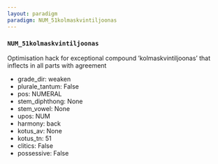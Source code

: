 ```yaml
---
layout: paradigm
paradigm: NUM_51kolmaskvintiljoonas
---
```

### ` NUM_51kolmaskvintiljoonas `

Optimisation hack for exceptional compound ’kolmaskvintiljoonas’ that inflects in all parts with agreement
* grade_dir: weaken
* plurale_tantum: False
* pos: NUMERAL
* stem_diphthong: None
* stem_vowel: None
* upos: NUM
* harmony: back
* kotus_av: None
* kotus_tn: 51
* clitics: False
* possessive: False
